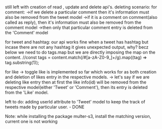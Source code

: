 still left with creation of read , update and delete api's.
deleting scenario:
for comment:
 ->if we delete a particular comment then it's information must also be removed from the tweet model
 ->if it is a comment on comment(also called as reply), then it's information must also be removed from the comment model
 ->then only that particular comment entry is deleted from the 'Comment' model

for tweet and hashtag:
 our api works fine when a tweet has hashtag but incase there are not any hashtag it gives unexpected output, why? becz below we need to do 
 tags.map but we are directly imposing the map on the content.
 //const tags = content.match(/#[a-zA-Z0-9_]+/g).map((tag) => tag.substring(1));

for like
 -> toggle like is implemented so far which works for as both creation and deletion of likes entry in the respective models.
 -> let's say if we are deleting like entry then at first the like info(id) will be removed from the respective model(either 'Tweet' or 'Comment'), then its entry is deleted from the 'Like' model.

left to do:
   adding userId attribute to 'Tweet' model to keep the track of tweets made by particular user. - DONE

Note:
  while installing the package multer-s3, install the matching version, current one is not working
     